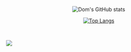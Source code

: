 <div align='center'>

<!--
# [Domenico Maisano 🌊](https://dmaisano.com/)

## Full-Stack Developer | Adept Problem Solver
-->

<!--
#### Currently looking for and open to new opportunities. If you would like to get in touch feel free to email me, [dmaisanooo@gmail.com](mailto:dmaisanooo@gmail.com)
-->

<br>

![Dom's GitHub stats](https://github-readme-stats.vercel.app/api?username=dmaisano&show_icons=true&hide=stars&count_private=true&theme=github_dark&border_radius=12&bg_color=135,222223,000000&hide_border=true)

[![Top Langs](https://github-readme-stats.vercel.app/api/top-langs/?username=dmaisano&layout=compact&theme=github_dark&border_radius=12&bg_color=135,222223,000000&hide_border=true)](https://github.com/anuraghazra/github-readme-stats)

</div>


<!--
Current Goals:

- Becoming more proficient with [GraphQL](https://graphql.org/)

- Learning [Go](https://golang.org/) in-depth

- To learn more about good UI/UX practices and become proficient with [Figma](https://www.figma.com/)

-->

<br>

![](https://komarev.com/ghpvc/?username=dmaisano)

<!--
**dmaisano/dmaisano** is a ✨ _special_ ✨ repository because its `README.md` (this file) appears on your GitHub profile.

Here are some ideas to get you started:

- 🔭 I’m currently working on ...
- 🌱 I’m currently learning ...
- 👯 I’m looking to collaborate on ...
- 🤔 I’m looking for help with ...
- 💬 Ask me about ...
- 📫 How to reach me: ...
- 😄 Pronouns: ...
- ⚡ Fun fact: ...
-->
